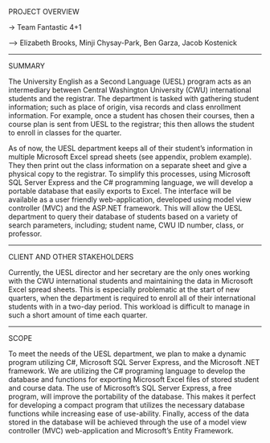 PROJECT OVERVIEW

-> Team Fantastic 4+1

--> Elizabeth Brooks, Minji Chysay-Park, Ben Garza, Jacob Kostenick

--------------------------------------------------------------------------------------------------------------------------------------

SUMMARY 

The University English as a Second Language (UESL) program acts as an intermediary between Central Washington University (CWU) international students and the registrar. The department is tasked with gathering student information; such as place of origin, visa records and class enrollment information. For example, once a student has chosen their courses, then a course plan is sent from UESL to the registrar; this then allows the student to enroll in classes for the quarter.

As of now, the UESL department keeps all of their student’s information in multiple Microsoft Excel spread sheets (see appendix, problem example). They then print out the class information on a separate sheet and give a physical copy to the registrar. To simplify this processes, using Microsoft SQL Server Express and the C# programming language, we will develop a portable database that easily exports to Excel. The interface will be available as a user friendly web-application, developed using model view controller (MVC) and the ASP.NET framework. This will allow the UESL department to query their database of students based on a variety of search parameters, including; student name, CWU ID number, class, or professor.

--------------------------------------------------------------------------------------------------------------------------------------

CLIENT AND OTHER STAKEHOLDERS

Currently, the UESL director and her secretary are the only ones working with the CWU international students and maintaining the data in Microsoft Excel spread sheets. This is especially problematic at the start of new quarters, when the department is required to enroll all of their international students with in a two-day period. This workload is difficult to manage in such a short amount of time each quarter.

--------------------------------------------------------------------------------------------------------------------------------------

SCOPE

To meet the needs of the UESL department, we plan to make a dynamic program utilizing C#, Microsoft SQL Server Express, and the Microsoft .NET framework. We are utilizing the C# programing language to develop the database and functions for exporting Microsoft Excel files of stored student and course data. The use of Microsoft’s SQL Server Express, a free program, will improve the portability of the database. This makes it perfect for developing a compact program that utilizes the necessary database functions while increasing ease of use-ability. Finally, access of the data stored in the database will be achieved through the use of a model view controller (MVC) web-application and Microsoft’s Entity Framework.
